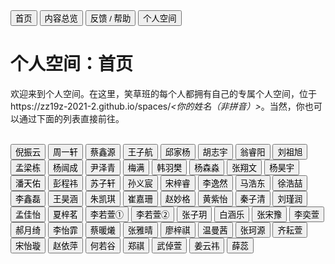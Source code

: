 <link rel="stylesheet" type="text/css" href="/style.css">

<div class="btn-group">
<a href="https://zz19z-2021-2.github.io/"><button class="button">首页</button></a>
<a href="https://zz19z-2021-2.github.io/overview.html"><button class="button">内容总览</button></a>
<a href="https://zz19z-2021-2.github.io/feedback.html"><button class="button">反馈 / 帮助</button></a>
<a href="https://zz19z-2021-2.github.io/Spaces/spaces.html"><button class="button">个人空间</button></a>
</div>

<p style="clear:both"></p>

# 个人空间：首页

欢迎来到个人空间。在这里，笑草班的每个人都拥有自己的专属个人空间，位于https://zz19z-2021-2.github.io/spaces/*<你的姓名（非拼音）>*。当然，你也可以通过下面的列表直接前往。

<br />

<div class="btn-group">
<a href="https://zz19z-2021-2.github.io/Spaces/倪振云.html"><button class="button">倪振云</button></a>
<a href="https://zz19z-2021-2.github.io/Spaces/周一轩.html"><button class="button">周一轩</button></a>
<a href="https://zz19z-2021-2.github.io/Spaces/蔡鑫源.html"><button class="button">蔡鑫源</button></a>
<a href="https://zz19z-2021-2.github.io/Spaces/王子航.html"><button class="button">王子航</button></a>
<a href="https://zz19z-2021-2.github.io/Spaces/邱家杨.html"><button class="button">邱家杨</button></a>
<a href="https://zz19z-2021-2.github.io/Spaces/胡志宇.html"><button class="button">胡志宇</button></a>
<a href="https://zz19z-2021-2.github.io/Spaces/翁睿阳.html"><button class="button">翁睿阳</button></a>
<a href="https://zz19z-2021-2.github.io/Spaces/刘祖旭.html"><button class="button">刘祖旭</button></a>
<a href="https://zz19z-2021-2.github.io/Spaces/孟梁栋.html"><button class="button">孟梁栋</button></a>
<a href="https://zz19z-2021-2.github.io/Spaces/杨闿成.html"><button class="button">杨闿成</button></a>
<a href="https://zz19z-2021-2.github.io/Spaces/尹泽青.html"><button class="button">尹泽青</button></a>
<a href="https://zz19z-2021-2.github.io/Spaces/梅满.html"><button class="button">梅满</button></a>
<a href="https://zz19z-2021-2.github.io/Spaces/韩羽樊.html"><button class="button">韩羽樊</button></a>
<a href="https://zz19z-2021-2.github.io/Spaces/杨森淼.html"><button class="button">杨森淼</button></a>
<a href="https://zz19z-2021-2.github.io/Spaces/张翔文.html"><button class="button">张翔文</button></a>
<a href="https://zz19z-2021-2.github.io/Spaces/杨昊宇.html"><button class="button">杨昊宇</button></a>
<a href="https://zz19z-2021-2.github.io/Spaces/潘天佑.html"><button class="button">潘天佑</button></a>
<a href="https://zz19z-2021-2.github.io/Spaces/彭程祎.html"><button class="button">彭程祎</button></a>
<a href="https://zz19z-2021-2.github.io/Spaces/苏子轩.html"><button class="button">苏子轩</button></a>
<a href="https://zz19z-2021-2.github.io/Spaces/孙义宸.html"><button class="button">孙义宸</button></a>
<a href="https://zz19z-2021-2.github.io/Spaces/宋梓睿.html"><button class="button">宋梓睿</button></a>
<a href="https://zz19z-2021-2.github.io/Spaces/李逸然.html"><button class="button">李逸然</button></a>
<a href="https://zz19z-2021-2.github.io/Spaces/马浩东.html"><button class="button">马浩东</button></a>
<a href="https://zz19z-2021-2.github.io/Spaces/徐浩喆.html"><button class="button">徐浩喆</button></a>
<a href="https://zz19z-2021-2.github.io/Spaces/李鑫磊.html"><button class="button">李鑫磊</button></a>
<a href="https://zz19z-2021-2.github.io/Spaces/王昊涵.html"><button class="button">王昊涵</button></a>
<a href="https://zz19z-2021-2.github.io/Spaces/朱凯琪.html"><button class="button">朱凯琪</button></a>
<a href="https://zz19z-2021-2.github.io/Spaces/崔嘉珊.html"><button class="button">崔嘉珊</button></a>
<a href="https://zz19z-2021-2.github.io/Spaces/赵妙格.html"><button class="button">赵妙格</button></a>
<a href="https://zz19z-2021-2.github.io/Spaces/黄紫怡.html"><button class="button">黄紫怡</button></a>
<a href="https://zz19z-2021-2.github.io/Spaces/秦子清.html"><button class="button">秦子清</button></a>
<a href="https://zz19z-2021-2.github.io/Spaces/刘瑾润.html"><button class="button">刘瑾润</button></a>
<a href="https://zz19z-2021-2.github.io/Spaces/孟佳怡.html"><button class="button">孟佳怡</button></a>
<a href="https://zz19z-2021-2.github.io/Spaces/夏梓茗.html"><button class="button">夏梓茗</button></a>
<a href="https://zz19z-2021-2.github.io/Spaces/李若萱1.html"><button class="button">李若萱①</button></a>
<a href="https://zz19z-2021-2.github.io/Spaces/李若萱2.html"><button class="button">李若萱②</button></a>
<a href="https://zz19z-2021-2.github.io/Spaces/张子玥.html"><button class="button">张子玥</button></a>
<a href="https://zz19z-2021-2.github.io/Spaces/白涵乐.html"><button class="button">白涵乐</button></a>
<a href="https://zz19z-2021-2.github.io/Spaces/张宋豫.html"><button class="button">张宋豫</button></a>
<a href="https://zz19z-2021-2.github.io/Spaces/李奕萱.html"><button class="button">李奕萱</button></a>
<a href="https://zz19z-2021-2.github.io/Spaces/郝月绮.html"><button class="button">郝月绮</button></a>
<a href="https://zz19z-2021-2.github.io/Spaces/李怡霏.html"><button class="button">李怡霏</button></a>
<a href="https://zz19z-2021-2.github.io/Spaces/蔡暖爔.html"><button class="button">蔡暖爔</button></a>
<a href="https://zz19z-2021-2.github.io/Spaces/张雅晴.html"><button class="button">张雅晴</button></a>
<a href="https://zz19z-2021-2.github.io/Spaces/廖梓祺.html"><button class="button">廖梓祺</button></a>
<a href="https://zz19z-2021-2.github.io/Spaces/温曼茜.html"><button class="button">温曼茜</button></a>
<a href="https://zz19z-2021-2.github.io/Spaces/张珂源.html"><button class="button">张珂源</button></a>
<a href="https://zz19z-2021-2.github.io/Spaces/齐耘萱.html"><button class="button">齐耘萱</button></a>
<a href="https://zz19z-2021-2.github.io/Spaces/宋怡璇.html"><button class="button">宋怡璇</button></a>
<a href="https://zz19z-2021-2.github.io/Spaces/赵依萍.html"><button class="button">赵依萍</button></a>
<a href="https://zz19z-2021-2.github.io/Spaces/何若谷.html"><button class="button">何若谷</button></a>
<a href="https://zz19z-2021-2.github.io/Spaces/郑祺.html"><button class="button">郑祺</button></a>
<a href="https://zz19z-2021-2.github.io/Spaces/武倬萱.html"><button class="button">武倬萱</button></a>
<a href="https://zz19z-2021-2.github.io/Spaces/姜云祎.html"><button class="button">姜云祎</button></a>
<a href="https://zz19z-2021-2.github.io/Spaces/薛蕊.html"><button class="button">薛蕊</button></a>
</div>
<p style="clear:both"></p>
